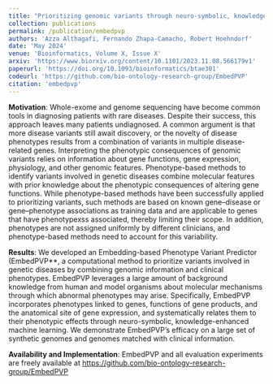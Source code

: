 ```yaml
---
title: "Prioritizing genomic variants through neuro-symbolic, knowledge-enhanced learning"
collection: publications
permalink: /publication/embedpvp
authors: 'Azza Althagafi, Fernando Zhapa-Camacho, Robert Hoehndorf'
date: 'May 2024'
venue: 'Bioinformatics, Volume X, Issue X'
arxiv: 'https://www.biorxiv.org/content/10.1101/2023.11.08.566179v1'
paperurl: 'https://doi.org/10.1093/bioinformatics/btae301'
codeurl: 'https://github.com/bio-ontology-research-group/EmbedPVP'
citation: 'embedpvp'
---
```


**Motivation**: Whole-exome and genome sequencing have become common
tools in diagnosing patients with rare diseases. Despite their
success, this approach leaves many patients undiagnosed. A common
argument is that more disease variants still await discovery, or the
novelty of disease phenotypes results from a combination of variants
in multiple disease-related genes. Interpreting the phenotypic
consequences of genomic variants relies on information about gene
functions, gene expression, physiology, and other genomic
features. Phenotype-based methods to identify variants involved in
genetic diseases combine molecular features with prior knowledge about
the phenotypic consequences of altering gene functions. While
phenotype-based methods have been successfully applied to prioritizing
variants, such methods are based on known gene–disease or
gene–phenotype associations as training data and are applicable to
genes that have phenotypexss associated, thereby limiting their
scope. In addition, phenotypes are not assigned uniformly by different
clinicians, and phenotype-based methods need to account for this
variability.

**Results**: We developed an Embedding-based Phenotype Variant Predictor (EmbedPVP**, a computational method to prioritize variants involved in genetic diseases by combining genomic information and clinical phenotypes. EmbedPVP leverages a large amount of background knowledge from human and model organisms about molecular mechanisms through which abnormal phenotypes may arise. Specifically, EmbedPVP incorporates phenotypes linked to genes, functions of gene products, and the anatomical site of gene expression, and systematically relates them to their phenotypic effects through neuro-symbolic, knowledge-enhanced machine learning. We demonstrate EmbedPVP’s efficacy on a large set of synthetic genomes and genomes matched with clinical information.

**Availability and Implementation**: EmbedPVP and all evaluation experiments are freely available at https://github.com/bio-ontology-research-group/EmbedPVP


